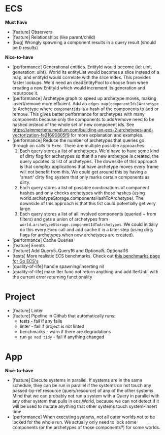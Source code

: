 # ECS
**Must have**
- [feature] Observers
- [feature] Relationships (like parent/child)
- [bug] Wrongly spawning a component results in a query result (should be 0 results)

**Nice-to-have**
- [performance] Generational entities. EntityId would become {id: uint, generation: uint}. World its entityList would becomes a slice instead of a map, and entityId would correlate with the slice index. This provides faster lookups. We'd need an deadEntityPool to choose from when creating a new EntityId which would increment its generation and repurpose it.
- [performance] Archetype graph to speed up archetype moves, making insert/remove more efficient. Add an `edges map[componentIds]Archetype` to Archetype where `componentIds` is a hash of the components to add or remove. This gives better performance for archetypes with many components because only the components to add/remove need to be hashed instead of the whole set of new component ids. See https://ajmmertens.medium.com/building-an-ecs-2-archetypes-and-vectorization-fe21690805f9 for more explanation and examples.
- [performance] Reduce the number of archetypes that queries go through on calls to Exec. There are multiple possible approaches:
    1. Each query stores a list of archetypes. We'd have to have some kind of dirty flag for archetypes so that if a new archetype is created, the query updates its list of archetypes. The downside of this approach is that complex applications that have archetype moves every frame will not benefit from this. We could get around this by having a 'smart' dirty flag system that only marks certain components as dirty.
    2. Each query stores a list of possible combinations of component hashes and only checks archetypes with those hashes (using world.archetypeStorage.componentsHashToArchetype). The downside of this approach is that this list could potentially get very large.
    3. Each query stores a list of all involved components (queried + from filters) and gets a union of archetypes from `world.archetypeStorage.componentIdToArchetypes`. We could initially do this every Exec call and add cache it in a later step (using dirty flags for archetypes when new archetypes are created).
- [performance] Cache Queries
- [feature] Events
- [feature] Add Query5..Query16 and Optional5..Optional16
- [tests] More realistic ECS benchmarks. Check out [this benchmarks page for Go ECS's](https://github.com/mlange-42/go-ecs-benchmarks)
- [quality-of-life] handle spawning/inserting nil
- [quality-of-life] make Iter func not return anything and add IterUntil with the current error returning functionality

# Project
- [feature] Linter
- [feature] Pipeline in Github that automatically runs:
    - tests - fail if any fails
    - linter - fail if project is not linted
    - benchmarks - warn if there are degradations
    - run `go mod tidy` - fail if anything changed

# App
**Nice-to-have**
- [feature] Execute systems in parallel. If systems are in the same schedule, they can be run in parallel if the systems do not touch any passed-by-ref resource (query/resource) of any of the other systems. Mind that we can probably not run a system with a Query in parallel with any other system that pulls in ecs.World, because we can not detect if it will be used to mutate anything that other systems touch system-insert time.
- [performance] When executing systems, not all outer worlds not to be locked for the whole run. We actually only need to lock some components (or the archetypes of those components?) for some worlds.
